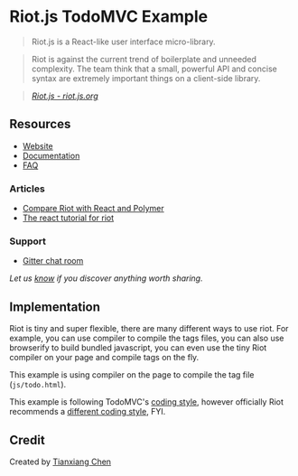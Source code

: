 # Riot.js TodoMVC Example

> Riot.js is a React-like user interface micro-library.

> Riot is against the current trend of boilerplate and unneeded complexity. The team think that a small, powerful API and concise syntax are extremely important things on a client-side library.

> _[Riot.js - riot.js.org](http://riot.js.org/)_


## Resources

- [Website](http://riot.js.org/)
- [Documentation](http://riot.js.org/documentation/)
- [FAQ](http://riot.js.org/faq/)

### Articles

- [Compare Riot with React and Polymer](http://v3.riotjs.vercel.app/compare/)
- [The react tutorial for riot](https://juriansluiman.nl/article/154/the-react-tutorial-for-riot)

### Support

- [Gitter chat room](https://gitter.im/riot/riot)

*Let us [know](https://github.com/tastejs/todomvc/issues) if you discover anything worth sharing.*


## Implementation

Riot is tiny and super flexible, there are many different ways to use riot. For example, you can use compiler to compile the tags files, you can also use browserify to build bundled javascript, you can even use the tiny Riot compiler on your page and compile tags on the fly.

This example is using compiler on the page to compile the tag file (`js/todo.html`).

This example is following TodoMVC's [coding style](https://github.com/tastejs/todomvc/blob/master/codestyle.md), however officially Riot recommends a [different coding style](https://github.com/riot/riot/blob/master/CONTRIBUTING.md), FYI.


## Credit

Created by [Tianxiang Chen](https://github.com/txchen)
